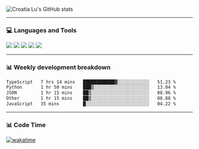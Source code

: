 ![Croatia Lu's GitHub stats](https://github-readme-stats.vercel.app/api?username=croatialu&show_icons=true&theme=transparent)

<hr>

### 💻 Languages and Tools

<code><a href="https://nodejs.org/en"><img src="https://api.iconify.design/skill-icons:nodejs-light.svg" /></a></code>
<code><a href="https://www.typescriptlang.org/"><img src="https://api.iconify.design/logos:typescript-icon.svg" /></a></code>
<code><a href="https://react.dev"><img src="https://api.iconify.design/logos:react.svg" /></a></code>
<code><a href="https://github.com/vuejs/core"><img src="https://api.iconify.design/logos:vue.svg" /></a></code> 
<code><a href="https://www.docker.com/"><img src="https://api.iconify.design/logos:docker-icon.svg" /></a></code> 

<hr>

### 📊 Weekly development breakdown

<!--START_SECTION:waka-->

```txt
TypeScript   7 hrs 14 mins   ████████████▓░░░░░░░░░░░░   51.23 %
Python       1 hr 50 mins    ███▒░░░░░░░░░░░░░░░░░░░░░   13.04 %
JSON         1 hr 15 mins    ██▒░░░░░░░░░░░░░░░░░░░░░░   08.96 %
Other        1 hr 15 mins    ██▒░░░░░░░░░░░░░░░░░░░░░░   08.88 %
JavaScript   35 mins         █░░░░░░░░░░░░░░░░░░░░░░░░   04.22 %
```

<!--END_SECTION:waka-->

<hr>

### 📊 Code Time

[![wakatime](https://wakatime.com/badge/user/385c169e-5cb1-4640-b485-74e2af473e5d.svg)](https://wakatime.com/@croatialu)
